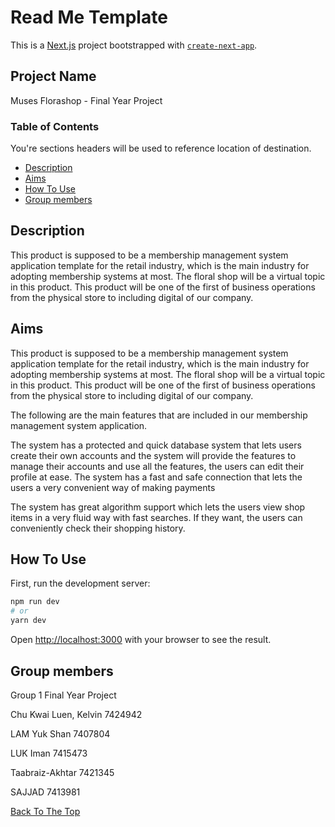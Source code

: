 # Read Me Template

This is a [Next.js](https://nextjs.org/) project bootstrapped with [`create-next-app`](https://github.com/vercel/next.js/tree/canary/packages/create-next-app).

## Project Name

Muses Florashop - Final Year Project

### Table of Contents

You're sections headers will be used to reference location of destination.

- [Description](#Description)
- [Aims](#Aims)
- [How To Use](#how-to-use)
- [Group members](#Group-members)

## Description

This product is supposed to be a membership management system application template for the retail industry, which is the main industry for adopting membership systems at most. The floral shop will be a virtual topic in this product. This product will be one of the first of business operations from the physical store to including digital of our company.

## Aims

This product is supposed to be a membership management system application template for the retail industry, which is the main industry for adopting membership systems at most. The floral shop will be a virtual topic in this product. This product will be one of the first of business operations from the physical store to including digital of our company.

The following are the main features that are included in our membership management system application.

The system has a protected and quick database system that lets users create their own accounts and the system will provide the features to manage their accounts and use all the features, the users can edit their profile at ease.
The system has a fast and safe connection that lets the users a very convenient way of making payments

The system has great algorithm support which lets the users view shop items in a very fluid way with fast searches. If they want, the users can conveniently check their shopping history.

## How To Use

First, run the development server:

```bash
npm run dev
# or
yarn dev
```

Open [http://localhost:3000](http://localhost:3000) with your browser to see the result.

## Group members

Group 1 Final Year Project

Chu Kwai Luen, Kelvin
7424942

LAM Yuk Shan
7407804

LUK Iman
7415473

Taabraiz-Akhtar
7421345

SAJJAD
7413981

[Back To The Top](#read-me-template)
